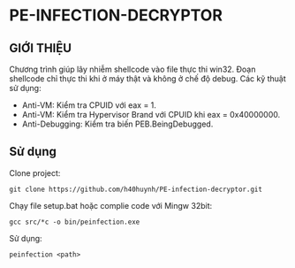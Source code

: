 # PE-INFECTION-DECRYPTOR

## GIỚI THIỆU

Chương trình giúp lây nhiễm shellcode vào file thực thi win32. Đoạn shellcode chỉ thực thi khi ở máy thật và không ở chế độ debug. Các kỹ thuật sử dụng:

- Anti-VM: Kiểm tra CPUID với eax = 1.
- Anti-VM: Kiểm tra Hypervisor Brand với CPUID khi eax = 0x40000000.
- Anti-Debugging: Kiểm tra biến PEB.BeingDebugged.

## Sử dụng

Clone project:

```
git clone https://github.com/h40huynh/PE-infection-decryptor.git
```

Chạy file setup.bat hoặc complie code với Mingw 32bit:

```
gcc src/*c -o bin/peinfection.exe
```

Sử dụng:

```
peinfection <path>
```
